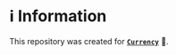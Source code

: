 # ℹ️ Information

This repository was created for [**`Currency`**](https://mcengine.github.io/currency-website) 🤖.
